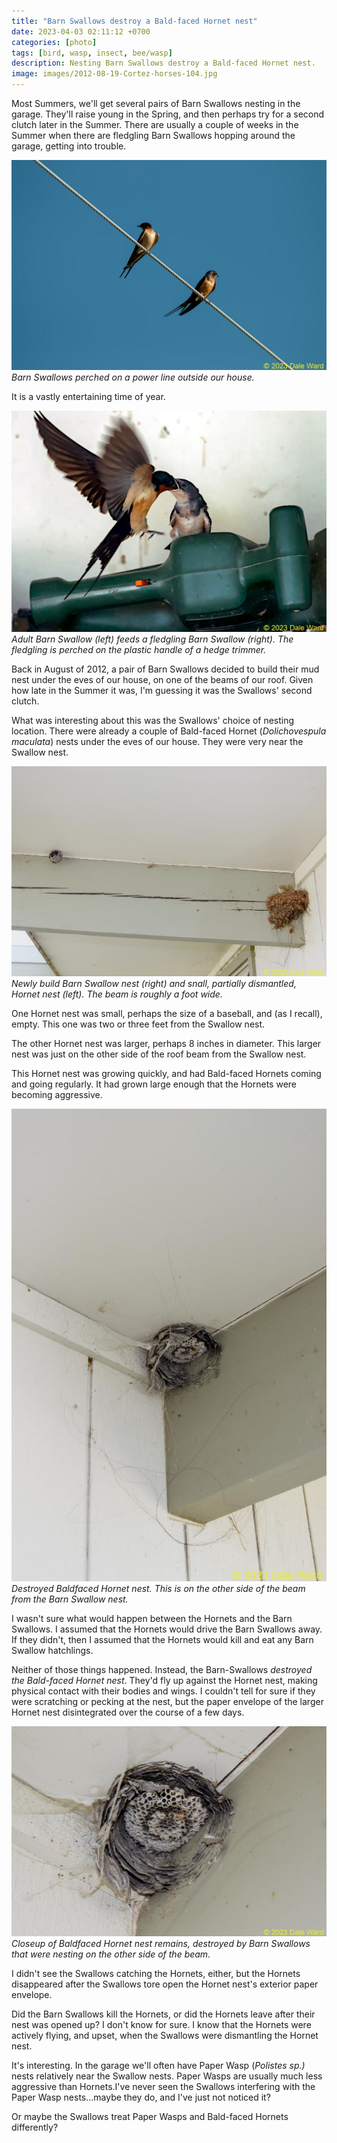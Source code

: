 ```yaml
---
title: "Barn Swallows destroy a Bald-faced Hornet nest"
date: 2023-04-03 02:11:12 +0700
categories: [photo]
tags: [bird, wasp, insect, bee/wasp]    
description: Nesting Barn Swallows destroy a Bald-faced Hornet nest.
image: images/2012-08-19-Cortez-horses-104.jpg
---
```

Most Summers, we'll get several pairs of Barn Swallows nesting in the garage. They'll raise young in the Spring, and then perhaps try for a second clutch later in the Summer. There are usually a couple of weeks in the Summer when there are fledgling Barn Swallows hopping around the garage, getting into trouble.

![Barn swallows](images/IMG_3202.jpg "Barn swallows")
*Barn Swallows perched on a power line outside our house.*

It is a vastly entertaining time of year.

![Barn swallows](images/IMG_6357.jpg "Barn swallows")
*Adult Barn Swallow (left) feeds a fledgling Barn Swallow (right). The fledgling is perched on the plastic handle of a hedge trimmer.*

Back in August of 2012, a pair of Barn Swallows decided to build their mud nest under the eves of our house, on one of the beams of our roof. Given how late in the Summer it was, I'm guessing it was the Swallows' second clutch.

What was interesting about this was the Swallows' choice of nesting location. There were already a couple of Bald-faced Hornet (_Dolichovespula maculata_) nests under the eves of our house. They were very near the Swallow nest.

![Barn swallows](images/2012-08-19-Cortez-horses-101.jpg "Barn swallows")
*Newly build Barn Swallow nest (right) and snall, partially dismantled, Hornet nest (left). The beam is roughly a foot wide.*

One Hornet nest was small, perhaps the size of a baseball, and (as I recall), empty. This one was two or three feet from the Swallow nest.

The other Hornet nest was larger, perhaps 8 inches in diameter. This larger nest was just on the other side of the roof beam from the Swallow nest.

This Hornet nest was growing quickly, and had Bald-faced Hornets coming and going regularly. It had grown large enough that the Hornets were becoming aggressive.

![Barn swallows](images/2012-08-19-Cortez-horses-103.jpg "Barn swallows")
*Destroyed Baldfaced Hornet nest. This is on the other side of the beam from the Barn Swallow nest.*

I wasn't sure what would happen between the Hornets and the Barn Swallows. I assumed that the Hornets would drive the Barn Swallows away. If they didn't, then I assumed that the Hornets would kill and eat any Barn Swallow hatchlings.

Neither of those things happened. Instead, the Barn-Swallows _destroyed the Bald-faced Hornet nest_. They'd fly up against the Hornet nest, making physical contact with their bodies and wings. I couldn't tell for sure if they were scratching or pecking at the nest, but the paper envelope of the larger Hornet nest disintegrated over the course of a few days.

![Barn swallows](images/2012-08-19-Cortez-horses-104.jpg "Barn swallows")
*Closeup of Baldfaced Hornet nest remains, destroyed by Barn Swallows that were nesting on the other side of the beam.*

I didn't see the Swallows catching the Hornets, either, but the Hornets disappeared after the Swallows tore open the Hornet nest's exterior paper envelope.

Did the Barn Swallows kill the Hornets, or did the Hornets leave after their nest was opened up? I don't know for sure. I know that the Hornets were actively flying, and upset, when the Swallows were dismantling the Hornet nest.

It's interesting. In the garage we'll often have Paper Wasp (_Polistes sp.)_ nests relatively near the Swallow nests. Paper Wasps are usually much less aggressive than Hornets.I've never seen the Swallows interfering with the Paper Wasp nests...maybe they do, and I've just not noticed it?

Or maybe the Swallows treat Paper Wasps and Bald-faced Hornets differently?
